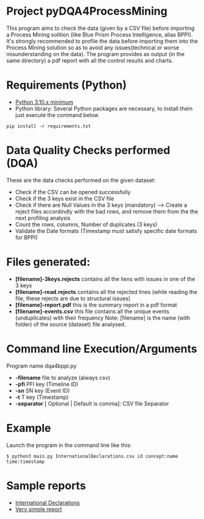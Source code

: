 # Project pyDQA4ProcessMining
This program aims to check the data (given by a CSV file) before importing a Process Mining solition (like Blue Prism Process Intelligence, alias BPPI). It's strongly recommended to profile the data before importing them into the Process Mining solution so as to avoid any issues(technical or worse misunderstanding on the data). 
The program provides as output (in the same directory) a pdf report with all the control results and charts.
# Requirements (Python)
* [Python 3.10.x minimum](https://www.python.org/downloads/release/python-3100)
* Python library: Several Python packages are necessary, to install them just execute the command below
```
pip install -r requirements.txt
```
# Data Quality Checks performed (DQA)
These are the data checks performed on the given dataset:
  * Check if the CSV can be opened successfully
  * Check if the 3 keys exist in the CSV file
  * Check if there are Null Values in the 3 keys (mandatory) --> Create a reject files accordindly with the bad rows, and remove them from the the next profiling analysis
  * Count the rows, columns, Number of duplicates (3 keys)
  * Validate the Date formats (Timestamp must satisfy specific date formats for BPPI)
# Files generated:
  * **[filename]-3keys.rejects** contains all the liens with issues in one of the 3 keys
  * **[filename]-read.rejects** contains all the rejected lines (while reading the file, these rejects are due to structural issues)
  * **[filename]-report.pdf** this is the summary report in a pdf format
  * **[filename]-events.csv** this file contains all the unique events (unduplicates) with their frequency
Note: [filename] is the name (with folder) of the source (dataset) file analysed.
# Command line Execution/Arguments
Program name dqa4bppi.py  
* **-filename** file to analyze (always csv)
* **-pfi** PFI key (Timeline ID)
* **-sn** SN key (Event ID)
* **-t** T key (Timestamp)
* **-separator** [ Optional | Default is comma]: CSV file Separator
# Example
Launch the program in the command line like this:
```
$ python3 main.py InternationalDeclarations.csv id concept:name time:timestamp
```
# Sample reports
* [International Declarations](https://github.com/datacorner/pyDQA4ProcessMining/tree/main/samples/InternationalDeclarations-report.pdf)
* [Very simple report](https://github.com/datacorner/pyDQA4ProcessMining/tree/main/samples/data-report.pdf)
